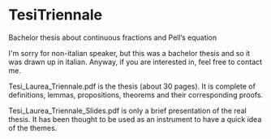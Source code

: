 # TesiTriennale
Bachelor thesis about continuous fractions and Pell’s equation

I'm sorry for non-italian speaker, but this was a bachelor thesis and so it was drawn up in italian.
Anyway, if you are interested in, feel free to contact me.

Tesi_Laurea_Triennale.pdf is the thesis (about 30 pages). It is complete of definitions, lemmas,
propositions, theorems and their corresponding proofs.

Tesi_Laurea_Triennale_Slides.pdf is only a brief presentation of the real thesis.
It has been thought to be used as an instrument to have a quick idea of the themes.
